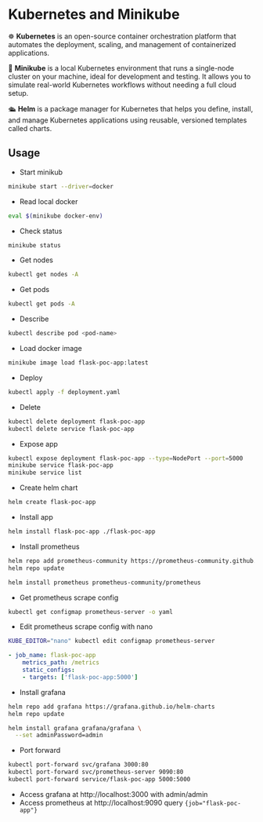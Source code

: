 # Kubernetes and Minikube

☸️ **Kubernetes** is an open-source container orchestration platform that automates the deployment, scaling, and management of containerized applications.

🧭 **Minikube** is a local Kubernetes environment that runs a single-node cluster on your machine, ideal for development and testing. It allows you to simulate real-world Kubernetes workflows without needing a full cloud setup.

🛳️ **Helm** is a package manager for Kubernetes that helps you define, install, and manage Kubernetes applications using reusable, versioned templates called charts.

## Usage

* Start minikub
```bash
minikube start --driver=docker
```

* Read local docker
```bash
eval $(minikube docker-env)
```

* Check status
```bash
minikube status
```

* Get nodes
```bash
kubectl get nodes -A
```

* Get pods
```bash
kubectl get pods -A
```

* Describe
```bash
kubectl describe pod <pod-name>
```

* Load docker image
```bash
minikube image load flask-poc-app:latest
```

* Deploy
```bash
kubectl apply -f deployment.yaml
```

* Delete
```bash
kubectl delete deployment flask-poc-app
kubectl delete service flask-poc-app
```

* Expose app
```bash
kubectl expose deployment flask-poc-app --type=NodePort --port=5000
minikube service flask-poc-app
minikube service list
```

* Create helm chart
```bash
helm create flask-poc-app
```

* Install app
```bash
helm install flask-poc-app ./flask-poc-app
```

* Install prometheus
```bash
helm repo add prometheus-community https://prometheus-community.github.io/helm-charts
helm repo update

helm install prometheus prometheus-community/prometheus
```

* Get prometheus scrape config
```bash
kubectl get configmap prometheus-server -o yaml
```

* Edit prometheus scrape config with nano
```bash
KUBE_EDITOR="nano" kubectl edit configmap prometheus-server
```

```yml
- job_name: flask-poc-app
    metrics_path: /metrics
    static_configs:
    - targets: ['flask-poc-app:5000']
```

* Install grafana
```bash
helm repo add grafana https://grafana.github.io/helm-charts
helm repo update

helm install grafana grafana/grafana \
  --set adminPassword=admin
```

* Port forward
```bash
kubectl port-forward svc/grafana 3000:80
kubectl port-forward svc/prometheus-server 9090:80
kubectl port-forward service/flask-poc-app 5000:5000
```

* Access grafana at http://localhost:3000 with admin/admin
* Access prometheus at http://localhost:9090 query `{job="flask-poc-app"}`